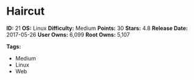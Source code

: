 # Haircut

**ID:** 21
**OS:** Linux
**Difficulty:** Medium
**Points:** 30
**Stars:** 4.8
**Release Date:** 2017-05-26
**User Owns:** 6,099
**Root Owns:** 5,107

**Tags:**
- Medium
- Linux
- Web

